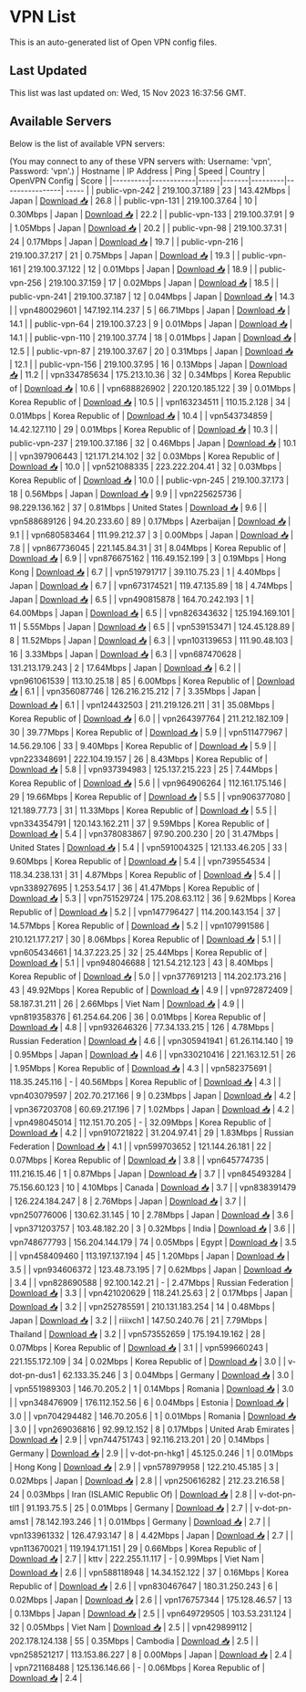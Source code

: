# VPN List

This is an auto-generated list of Open VPN config files.

## Last Updated

This list was last updated on: Wed, 15 Nov 2023 16:37:56 GMT.

## Available Servers

Below is the list of available VPN servers:

(You may connect to any of these VPN servers with: Username: 'vpn', Password: 'vpn'.)
| Hostname | IP Address | Ping | Speed | Country | OpenVPN Config | Score |
|----------|------------|------|-------|---------|----------------| ----- |
| public-vpn-242 | 219.100.37.189 | 23 | 143.42Mbps | Japan | [Download 📥](./configs/server_0_JP.ovpn) | 26.8 |
| public-vpn-131 | 219.100.37.64 | 10 | 0.30Mbps | Japan | [Download 📥](./configs/server_1_JP.ovpn) | 22.2 |
| public-vpn-133 | 219.100.37.91 | 9 | 1.05Mbps | Japan | [Download 📥](./configs/server_2_JP.ovpn) | 20.2 |
| public-vpn-98 | 219.100.37.31 | 24 | 0.17Mbps | Japan | [Download 📥](./configs/server_3_JP.ovpn) | 19.7 |
| public-vpn-216 | 219.100.37.217 | 21 | 0.75Mbps | Japan | [Download 📥](./configs/server_4_JP.ovpn) | 19.3 |
| public-vpn-161 | 219.100.37.122 | 12 | 0.01Mbps | Japan | [Download 📥](./configs/server_5_JP.ovpn) | 18.9 |
| public-vpn-256 | 219.100.37.159 | 17 | 0.02Mbps | Japan | [Download 📥](./configs/server_6_JP.ovpn) | 18.5 |
| public-vpn-241 | 219.100.37.187 | 12 | 0.04Mbps | Japan | [Download 📥](./configs/server_7_JP.ovpn) | 14.3 |
| vpn480029601 | 147.192.114.237 | 5 | 66.71Mbps | Japan | [Download 📥](./configs/server_8_JP.ovpn) | 14.1 |
| public-vpn-64 | 219.100.37.23 | 9 | 0.01Mbps | Japan | [Download 📥](./configs/server_9_JP.ovpn) | 14.1 |
| public-vpn-110 | 219.100.37.74 | 18 | 0.01Mbps | Japan | [Download 📥](./configs/server_10_JP.ovpn) | 12.5 |
| public-vpn-87 | 219.100.37.67 | 20 | 0.31Mbps | Japan | [Download 📥](./configs/server_11_JP.ovpn) | 12.1 |
| public-vpn-156 | 219.100.37.95 | 16 | 0.13Mbps | Japan | [Download 📥](./configs/server_12_JP.ovpn) | 11.2 |
| vpn334785634 | 175.213.10.36 | 32 | 0.34Mbps | Korea Republic of | [Download 📥](./configs/server_13_KR.ovpn) | 10.6 |
| vpn688826902 | 220.120.185.122 | 39 | 0.01Mbps | Korea Republic of | [Download 📥](./configs/server_14_KR.ovpn) | 10.5 |
| vpn163234511 | 110.15.2.128 | 34 | 0.01Mbps | Korea Republic of | [Download 📥](./configs/server_15_KR.ovpn) | 10.4 |
| vpn543734859 | 14.42.127.110 | 29 | 0.01Mbps | Korea Republic of | [Download 📥](./configs/server_16_KR.ovpn) | 10.3 |
| public-vpn-237 | 219.100.37.186 | 32 | 0.46Mbps | Japan | [Download 📥](./configs/server_17_JP.ovpn) | 10.1 |
| vpn397906443 | 121.171.214.102 | 32 | 0.03Mbps | Korea Republic of | [Download 📥](./configs/server_18_KR.ovpn) | 10.0 |
| vpn521088335 | 223.222.204.41 | 32 | 0.03Mbps | Korea Republic of | [Download 📥](./configs/server_19_KR.ovpn) | 10.0 |
| public-vpn-245 | 219.100.37.173 | 18 | 0.56Mbps | Japan | [Download 📥](./configs/server_20_JP.ovpn) | 9.9 |
| vpn225625736 | 98.229.136.162 | 37 | 0.81Mbps | United States | [Download 📥](./configs/server_21_US.ovpn) | 9.6 |
| vpn588689126 | 94.20.233.60 | 89 | 0.17Mbps | Azerbaijan | [Download 📥](./configs/server_22_AZ.ovpn) | 9.1 |
| vpn680583464 | 111.99.212.37 | 3 | 0.00Mbps | Japan | [Download 📥](./configs/server_23_JP.ovpn) | 7.8 |
| vpn867736045 | 221.145.84.31 | 31 | 8.04Mbps | Korea Republic of | [Download 📥](./configs/server_24_KR.ovpn) | 6.9 |
| vpn876675162 | 116.49.152.199 | 3 | 0.19Mbps | Hong Kong | [Download 📥](./configs/server_25_HK.ovpn) | 6.7 |
| vpn519791717 | 39.110.75.23 | 1 | 4.40Mbps | Japan | [Download 📥](./configs/server_26_JP.ovpn) | 6.7 |
| vpn673174521 | 119.47.135.89 | 18 | 4.74Mbps | Japan | [Download 📥](./configs/server_27_JP.ovpn) | 6.5 |
| vpn490815878 | 164.70.242.193 | 1 | 64.00Mbps | Japan | [Download 📥](./configs/server_28_JP.ovpn) | 6.5 |
| vpn826343632 | 125.194.169.101 | 11 | 5.55Mbps | Japan | [Download 📥](./configs/server_29_JP.ovpn) | 6.5 |
| vpn539153471 | 124.45.128.89 | 8 | 11.52Mbps | Japan | [Download 📥](./configs/server_30_JP.ovpn) | 6.3 |
| vpn103139653 | 111.90.48.103 | 16 | 3.33Mbps | Japan | [Download 📥](./configs/server_31_JP.ovpn) | 6.3 |
| vpn687470628 | 131.213.179.243 | 2 | 17.64Mbps | Japan | [Download 📥](./configs/server_32_JP.ovpn) | 6.2 |
| vpn961061539 | 113.10.25.18 | 85 | 6.00Mbps | Korea Republic of | [Download 📥](./configs/server_33_KR.ovpn) | 6.1 |
| vpn356087746 | 126.216.215.212 | 7 | 3.35Mbps | Japan | [Download 📥](./configs/server_34_JP.ovpn) | 6.1 |
| vpn124432503 | 211.219.126.211 | 31 | 35.08Mbps | Korea Republic of | [Download 📥](./configs/server_35_KR.ovpn) | 6.0 |
| vpn264397764 | 211.212.182.109 | 30 | 39.77Mbps | Korea Republic of | [Download 📥](./configs/server_36_KR.ovpn) | 5.9 |
| vpn511477967 | 14.56.29.106 | 33 | 9.40Mbps | Korea Republic of | [Download 📥](./configs/server_37_KR.ovpn) | 5.9 |
| vpn223348691 | 222.104.19.157 | 26 | 8.43Mbps | Korea Republic of | [Download 📥](./configs/server_38_KR.ovpn) | 5.8 |
| vpn937394983 | 125.137.215.223 | 25 | 7.44Mbps | Korea Republic of | [Download 📥](./configs/server_39_KR.ovpn) | 5.6 |
| vpn964906264 | 112.161.175.146 | 29 | 19.66Mbps | Korea Republic of | [Download 📥](./configs/server_40_KR.ovpn) | 5.5 |
| vpn906377080 | 121.189.77.73 | 31 | 11.33Mbps | Korea Republic of | [Download 📥](./configs/server_41_KR.ovpn) | 5.5 |
| vpn334354791 | 120.143.162.211 | 37 | 9.59Mbps | Korea Republic of | [Download 📥](./configs/server_42_KR.ovpn) | 5.4 |
| vpn378083867 | 97.90.200.230 | 20 | 31.47Mbps | United States | [Download 📥](./configs/server_43_US.ovpn) | 5.4 |
| vpn591004325 | 121.133.46.205 | 33 | 9.60Mbps | Korea Republic of | [Download 📥](./configs/server_44_KR.ovpn) | 5.4 |
| vpn739554534 | 118.34.238.131 | 31 | 4.87Mbps | Korea Republic of | [Download 📥](./configs/server_45_KR.ovpn) | 5.4 |
| vpn338927695 | 1.253.54.17 | 36 | 41.47Mbps | Korea Republic of | [Download 📥](./configs/server_46_KR.ovpn) | 5.3 |
| vpn751529724 | 175.208.63.112 | 36 | 9.62Mbps | Korea Republic of | [Download 📥](./configs/server_47_KR.ovpn) | 5.2 |
| vpn147796427 | 114.200.143.154 | 37 | 14.57Mbps | Korea Republic of | [Download 📥](./configs/server_48_KR.ovpn) | 5.2 |
| vpn107991586 | 210.121.177.217 | 30 | 8.06Mbps | Korea Republic of | [Download 📥](./configs/server_49_KR.ovpn) | 5.1 |
| vpn605434661 | 14.37.223.25 | 32 | 25.44Mbps | Korea Republic of | [Download 📥](./configs/server_50_KR.ovpn) | 5.1 |
| vpn948046688 | 121.54.212.123 | 43 | 8.40Mbps | Korea Republic of | [Download 📥](./configs/server_51_KR.ovpn) | 5.0 |
| vpn377691213 | 114.202.173.216 | 43 | 49.92Mbps | Korea Republic of | [Download 📥](./configs/server_52_KR.ovpn) | 4.9 |
| vpn972872409 | 58.187.31.211 | 26 | 2.66Mbps | Viet Nam | [Download 📥](./configs/server_53_VN.ovpn) | 4.9 |
| vpn819358376 | 61.254.64.206 | 36 | 0.01Mbps | Korea Republic of | [Download 📥](./configs/server_54_KR.ovpn) | 4.8 |
| vpn932646326 | 77.34.133.215 | 126 | 4.78Mbps | Russian Federation | [Download 📥](./configs/server_55_RU.ovpn) | 4.6 |
| vpn305941941 | 61.26.114.140 | 19 | 0.95Mbps | Japan | [Download 📥](./configs/server_56_JP.ovpn) | 4.6 |
| vpn330210416 | 221.163.12.51 | 26 | 1.95Mbps | Korea Republic of | [Download 📥](./configs/server_57_KR.ovpn) | 4.3 |
| vpn582375691 | 118.35.245.116 | - | 40.56Mbps | Korea Republic of | [Download 📥](./configs/server_58_KR.ovpn) | 4.3 |
| vpn403079597 | 202.70.217.166 | 9 | 0.23Mbps | Japan | [Download 📥](./configs/server_59_JP.ovpn) | 4.2 |
| vpn367203708 | 60.69.217.196 | 7 | 1.02Mbps | Japan | [Download 📥](./configs/server_60_JP.ovpn) | 4.2 |
| vpn498045014 | 112.151.70.205 | - | 32.09Mbps | Korea Republic of | [Download 📥](./configs/server_61_KR.ovpn) | 4.2 |
| vpn910721822 | 31.204.97.41 | 29 | 1.83Mbps | Russian Federation | [Download 📥](./configs/server_62_RU.ovpn) | 4.1 |
| vpn599703652 | 121.144.26.181 | 22 | 0.07Mbps | Korea Republic of | [Download 📥](./configs/server_63_KR.ovpn) | 3.8 |
| vpn645774735 | 111.216.15.46 | 1 | 0.87Mbps | Japan | [Download 📥](./configs/server_64_JP.ovpn) | 3.7 |
| vpn845493284 | 75.156.60.123 | 10 | 4.10Mbps | Canada | [Download 📥](./configs/server_65_CA.ovpn) | 3.7 |
| vpn838391479 | 126.224.184.247 | 8 | 2.76Mbps | Japan | [Download 📥](./configs/server_66_JP.ovpn) | 3.7 |
| vpn250776006 | 130.62.31.145 | 10 | 2.78Mbps | Japan | [Download 📥](./configs/server_67_JP.ovpn) | 3.6 |
| vpn371203757 | 103.48.182.20 | 3 | 0.32Mbps | India | [Download 📥](./configs/server_68_IN.ovpn) | 3.6 |
| vpn748677793 | 156.204.144.179 | 74 | 0.05Mbps | Egypt | [Download 📥](./configs/server_69_EG.ovpn) | 3.5 |
| vpn458409460 | 113.197.137.194 | 45 | 1.20Mbps | Japan | [Download 📥](./configs/server_70_JP.ovpn) | 3.5 |
| vpn934606372 | 123.48.73.195 | 7 | 0.62Mbps | Japan | [Download 📥](./configs/server_71_JP.ovpn) | 3.4 |
| vpn828690588 | 92.100.142.21 | - | 2.47Mbps | Russian Federation | [Download 📥](./configs/server_72_RU.ovpn) | 3.3 |
| vpn421020629 | 118.241.25.63 | 2 | 0.17Mbps | Japan | [Download 📥](./configs/server_73_JP.ovpn) | 3.2 |
| vpn252785591 | 210.131.183.254 | 14 | 0.48Mbps | Japan | [Download 📥](./configs/server_74_JP.ovpn) | 3.2 |
| riiixch1 | 147.50.240.76 | 21 | 7.79Mbps | Thailand | [Download 📥](./configs/server_75_TH.ovpn) | 3.2 |
| vpn573552659 | 175.194.19.162 | 28 | 0.07Mbps | Korea Republic of | [Download 📥](./configs/server_76_KR.ovpn) | 3.1 |
| vpn599660243 | 221.155.172.109 | 34 | 0.02Mbps | Korea Republic of | [Download 📥](./configs/server_77_KR.ovpn) | 3.0 |
| v-dot-pn-dus1 | 62.133.35.246 | 3 | 0.04Mbps | Germany | [Download 📥](./configs/server_78_DE.ovpn) | 3.0 |
| vpn551989303 | 146.70.205.2 | 1 | 0.14Mbps | Romania | [Download 📥](./configs/server_79_RO.ovpn) | 3.0 |
| vpn348476909 | 176.112.152.56 | 6 | 0.04Mbps | Estonia | [Download 📥](./configs/server_80_EE.ovpn) | 3.0 |
| vpn704294482 | 146.70.205.6 | 1 | 0.01Mbps | Romania | [Download 📥](./configs/server_81_RO.ovpn) | 3.0 |
| vpn269036816 | 92.99.12.152 | 8 | 0.17Mbps | United Arab Emirates | [Download 📥](./configs/server_82_AE.ovpn) | 2.9 |
| vpn744751743 | 92.116.213.201 | 20 | 0.14Mbps | Germany | [Download 📥](./configs/server_83_DE.ovpn) | 2.9 |
| v-dot-pn-hkg1 | 45.125.0.246 | 1 | 0.01Mbps | Hong Kong | [Download 📥](./configs/server_84_HK.ovpn) | 2.9 |
| vpn578979958 | 122.210.45.185 | 3 | 0.02Mbps | Japan | [Download 📥](./configs/server_85_JP.ovpn) | 2.8 |
| vpn250616282 | 212.23.216.58 | 24 | 0.03Mbps | Iran (ISLAMIC Republic Of) | [Download 📥](./configs/server_86_IR.ovpn) | 2.8 |
| v-dot-pn-tll1 | 91.193.75.5 | 25 | 0.01Mbps | Germany | [Download 📥](./configs/server_87_DE.ovpn) | 2.7 |
| v-dot-pn-ams1 | 78.142.193.246 | 1 | 0.01Mbps | Germany | [Download 📥](./configs/server_88_DE.ovpn) | 2.7 |
| vpn133961332 | 126.47.93.147 | 8 | 4.42Mbps | Japan | [Download 📥](./configs/server_89_JP.ovpn) | 2.7 |
| vpn113670021 | 119.194.171.151 | 29 | 0.66Mbps | Korea Republic of | [Download 📥](./configs/server_90_KR.ovpn) | 2.7 |
| kttv | 222.255.11.117 | - | 0.99Mbps | Viet Nam | [Download 📥](./configs/server_91_VN.ovpn) | 2.6 |
| vpn588118948 | 14.34.152.122 | 37 | 0.16Mbps | Korea Republic of | [Download 📥](./configs/server_92_KR.ovpn) | 2.6 |
| vpn830467647 | 180.31.250.243 | 6 | 0.02Mbps | Japan | [Download 📥](./configs/server_93_JP.ovpn) | 2.6 |
| vpn176757344 | 175.128.46.57 | 13 | 0.13Mbps | Japan | [Download 📥](./configs/server_94_JP.ovpn) | 2.5 |
| vpn649729505 | 103.53.231.124 | 32 | 0.05Mbps | Viet Nam | [Download 📥](./configs/server_95_VN.ovpn) | 2.5 |
| vpn429899112 | 202.178.124.138 | 55 | 0.35Mbps | Cambodia | [Download 📥](./configs/server_96_KH.ovpn) | 2.5 |
| vpn258521217 | 113.153.86.227 | 8 | 0.00Mbps | Japan | [Download 📥](./configs/server_97_JP.ovpn) | 2.4 |
| vpn721168488 | 125.136.146.66 | - | 0.06Mbps | Korea Republic of | [Download 📥](./configs/server_98_KR.ovpn) | 2.4 |
